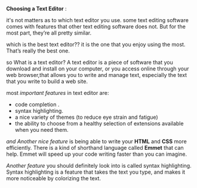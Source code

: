 **Choosing a Text Editor** :

it's not matters as to which text editor you use. 
some text editing software comes with features that other text editing
software does not. But for the most part, they’re all pretty similar.

which is the best text editor?? 
it is the one that you enjoy using the most. That’s really the best one.

so What is a text editor?
A text editor is a piece of software that you download and install on
your computer, or you access online through your web browser,that
allows you to write and manage text, especially the text that you write to build a web site.

most *important features* in text editor are: 
- code completion .
- syntax highlighting.
- a nice variety of themes (to reduce eye strain and fatigue)
- the ability to choose from a healthy selection of extensions available when you need them. 

*and Another nice feature* is being able to write your **HTML** and **CSS** more
efficiently. There is a kind of shorthand language called **Emmet** that can help. Emmet will speed up your code writing faster than you can imagine.

*Another feature* you should definitely look into is called syntax
highlighting. Syntax highlighting is a feature that takes the text you
type, and makes it more noticeable by colorizing the text. 